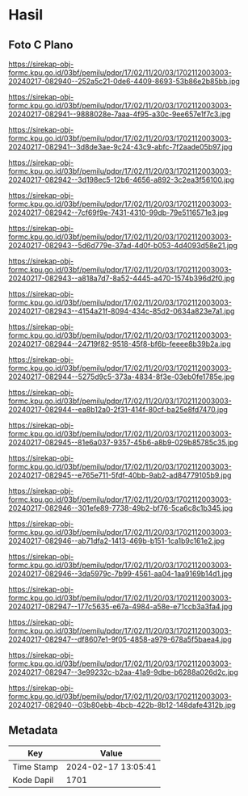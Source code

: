 # Hasil

## Foto C Plano

https://sirekap-obj-formc.kpu.go.id/03bf/pemilu/pdpr/17/02/11/20/03/1702112003003-20240217-082940--252a5c21-0de6-4409-8693-53b86e2b85bb.jpg

https://sirekap-obj-formc.kpu.go.id/03bf/pemilu/pdpr/17/02/11/20/03/1702112003003-20240217-082941--9888028e-7aaa-4f95-a30c-9ee657e1f7c3.jpg

https://sirekap-obj-formc.kpu.go.id/03bf/pemilu/pdpr/17/02/11/20/03/1702112003003-20240217-082941--3d8de3ae-9c24-43c9-abfc-7f2aade05b97.jpg

https://sirekap-obj-formc.kpu.go.id/03bf/pemilu/pdpr/17/02/11/20/03/1702112003003-20240217-082942--3d198ec5-12b6-4656-a892-3c2ea3f56100.jpg

https://sirekap-obj-formc.kpu.go.id/03bf/pemilu/pdpr/17/02/11/20/03/1702112003003-20240217-082942--7cf69f9e-7431-4310-99db-79e5116571e3.jpg

https://sirekap-obj-formc.kpu.go.id/03bf/pemilu/pdpr/17/02/11/20/03/1702112003003-20240217-082943--5d6d779e-37ad-4d0f-b053-4d4093d58e21.jpg

https://sirekap-obj-formc.kpu.go.id/03bf/pemilu/pdpr/17/02/11/20/03/1702112003003-20240217-082943--a818a7d7-8a52-4445-a470-1574b396d2f0.jpg

https://sirekap-obj-formc.kpu.go.id/03bf/pemilu/pdpr/17/02/11/20/03/1702112003003-20240217-082943--4154a21f-8094-434c-85d2-0634a823e7a1.jpg

https://sirekap-obj-formc.kpu.go.id/03bf/pemilu/pdpr/17/02/11/20/03/1702112003003-20240217-082944--24719f82-9518-45f8-bf6b-feeee8b39b2a.jpg

https://sirekap-obj-formc.kpu.go.id/03bf/pemilu/pdpr/17/02/11/20/03/1702112003003-20240217-082944--5275d9c5-373a-4834-8f3e-03eb0fe1785e.jpg

https://sirekap-obj-formc.kpu.go.id/03bf/pemilu/pdpr/17/02/11/20/03/1702112003003-20240217-082944--ea8b12a0-2f31-414f-80cf-ba25e8fd7470.jpg

https://sirekap-obj-formc.kpu.go.id/03bf/pemilu/pdpr/17/02/11/20/03/1702112003003-20240217-082945--81e6a037-9357-45b6-a8b9-029b85785c35.jpg

https://sirekap-obj-formc.kpu.go.id/03bf/pemilu/pdpr/17/02/11/20/03/1702112003003-20240217-082945--e765e711-5fdf-40bb-9ab2-ad84779105b9.jpg

https://sirekap-obj-formc.kpu.go.id/03bf/pemilu/pdpr/17/02/11/20/03/1702112003003-20240217-082946--301efe89-7738-49b2-bf76-5ca6c8c1b345.jpg

https://sirekap-obj-formc.kpu.go.id/03bf/pemilu/pdpr/17/02/11/20/03/1702112003003-20240217-082946--ab71dfa2-1413-469b-b151-1ca1b9c161e2.jpg

https://sirekap-obj-formc.kpu.go.id/03bf/pemilu/pdpr/17/02/11/20/03/1702112003003-20240217-082946--3da5979c-7b99-4561-aa04-1aa9169b14d1.jpg

https://sirekap-obj-formc.kpu.go.id/03bf/pemilu/pdpr/17/02/11/20/03/1702112003003-20240217-082947--177c5635-e67a-4984-a58e-e71ccb3a3fa4.jpg

https://sirekap-obj-formc.kpu.go.id/03bf/pemilu/pdpr/17/02/11/20/03/1702112003003-20240217-082947--df8607e1-9f05-4858-a979-678a5f5baea4.jpg

https://sirekap-obj-formc.kpu.go.id/03bf/pemilu/pdpr/17/02/11/20/03/1702112003003-20240217-082947--3e99232c-b2aa-41a9-9dbe-b6288a026d2c.jpg

https://sirekap-obj-formc.kpu.go.id/03bf/pemilu/pdpr/17/02/11/20/03/1702112003003-20240217-082940--03b80ebb-4bcb-422b-8b12-148dafe4312b.jpg


## Metadata

| Key        | Value               |
| ---------- | ------------------- |
| Time Stamp | 2024-02-17 13:05:41 |
| Kode Dapil | 1701                |



